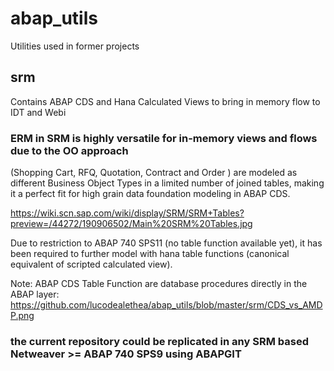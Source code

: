 # abap_utils
Utilities used in former projects

## srm

Contains ABAP CDS and Hana Calculated Views to bring in memory flow to IDT and Webi

### ERM in SRM is highly versatile for in-memory views and flows due to the OO approach

(Shopping Cart, RFQ, Quotation, Contract and Order ) are modeled as different Business Object Types 
in a limited number of joined tables, making it a perfect fit for high grain data foundation modeling in ABAP CDS.

https://wiki.scn.sap.com/wiki/display/SRM/SRM+Tables?preview=/44272/190906502/Main%20SRM%20Tables.jpg

Due to restriction to ABAP 740 SPS11 (no table function available yet), it has been required to further model with hana table functions (canonical equivalent of scripted calculated view). 

Note: ABAP CDS Table Function are database procedures directly in the ABAP layer:
https://github.com/lucodealethea/abap_utils/blob/master/srm/CDS_vs_AMDP.png

### the current repository could be replicated in any SRM based Netweaver >= ABAP 740 SPS9 using ABAPGIT



